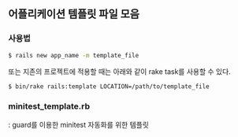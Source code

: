 ## 어플리케이션 템플릿 파일 모음

### 사용법

```bash
$ rails new app_name -m template_file
```

또는 지존의 프로젝트에 적용할 때는 아래와 같이 rake task를 사용할 수 있다.

```bash
$ bin/rake rails:template LOCATION=/path/to/template_file
```

### minitest_template.rb

: guard를 이용한 minitest 자동화를 위한 템플릿

